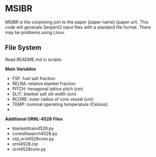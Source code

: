 # MSIBR
MSIBR is the conjoining join to the paper [paper name] (paper url). This code will generate Serpent2 input files with a standard file format. There may be problems using Linux.


## File System
Read README.md in scripts
 
 **Main Variables**
 - FSF: fuel salt fraction
 - RELBA: relative blanket fraction
 - PITCH: hexagonal lattice pitch (cm)
 - SLIT: blanket salt slit width (cm)
 - RCORE: outer radius of core vessel (cm)
 - TEMP: nominal operating temperature (Celsius)
 - 

**Additional ORNL-4528 Files**
- blanketdrain4528.py
- coreslitsearch4528.py
- old_ornl4528core.py
- ornl4528.inp
- ornl4528core.py
